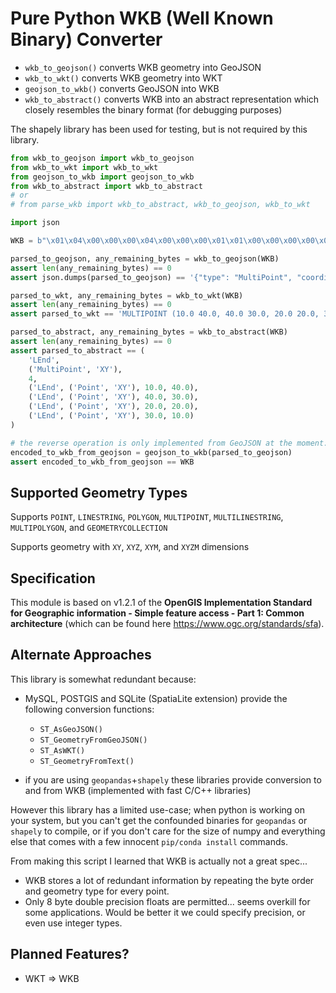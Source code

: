 # Pure Python WKB (Well Known Binary) Converter

- `wkb_to_geojson()` converts WKB geometry into GeoJSON
- `wkb_to_wkt()` converts WKB geometry into WKT
- `geojson_to_wkb()` converts GeoJSON into WKB
- `wkb_to_abstract()` converts WKB into an abstract representation which closely resembles the binary format (for debugging purposes)

The shapely library has been used for testing, but is not required by this library.

```python
from wkb_to_geojson import wkb_to_geojson
from wkb_to_wkt import wkb_to_wkt
from geojson_to_wkb import geojson_to_wkb
from wkb_to_abstract import wkb_to_abstract
# or 
# from parse_wkb import wkb_to_abstract, wkb_to_geojson, wkb_to_wkt

import json

WKB = b"\x01\x04\x00\x00\x00\x04\x00\x00\x00\x01\x01\x00\x00\x00\x00\x00\x00\x00\x00\x00$@\x00\x00\x00\x00\x00\x00D@\x01\x01\x00\x00\x00\x00\x00\x00\x00\x00\x00D@\x00\x00\x00\x00\x00\x00>@\x01\x01\x00\x00\x00\x00\x00\x00\x00\x00\x004@\x00\x00\x00\x00\x00\x004@\x01\x01\x00\x00\x00\x00\x00\x00\x00\x00\x00>@\x00\x00\x00\x00\x00\x00$@"

parsed_to_geojson, any_remaining_bytes = wkb_to_geojson(WKB)
assert len(any_remaining_bytes) == 0
assert json.dumps(parsed_to_geojson) == '{"type": "MultiPoint", "coordinates": [[10.0, 40.0], [40.0, 30.0], [20.0, 20.0], [30.0, 10.0]]}'

parsed_to_wkt, any_remaining_bytes = wkb_to_wkt(WKB)
assert len(any_remaining_bytes) == 0
assert parsed_to_wkt == 'MULTIPOINT (10.0 40.0, 40.0 30.0, 20.0 20.0, 30.0 10.0)'

parsed_to_abstract, any_remaining_bytes = wkb_to_abstract(WKB)
assert len(any_remaining_bytes) == 0
assert parsed_to_abstract == (
	'LEnd',
	('MultiPoint', 'XY'),
	4,
	('LEnd', ('Point', 'XY'), 10.0, 40.0),
	('LEnd', ('Point', 'XY'), 40.0, 30.0),
	('LEnd', ('Point', 'XY'), 20.0, 20.0),
	('LEnd', ('Point', 'XY'), 30.0, 10.0)
)

# the reverse operation is only implemented from GeoJSON at the moment:
encoded_to_wkb_from_geojson = geojson_to_wkb(parsed_to_geojson)
assert encoded_to_wkb_from_geojson == WKB
```

## Supported Geometry Types

Supports `POINT`, `LINESTRING`, `POLYGON`, `MULTIPOINT`, `MULTILINESTRING`, `MULTIPOLYGON`, and `GEOMETRYCOLLECTION`

Supports geometry with `XY`, `XYZ`, `XYM`, and `XYZM` dimensions

## Specification

This module is based on v1.2.1 of the **OpenGIS Implementation Standard for Geographic information - Simple feature access - Part 1: Common architecture**
(which can be found here https://www.ogc.org/standards/sfa).

## Alternate Approaches

This library is somewhat redundant because:

- MySQL, POSTGIS and SQLite (SpatiaLite extension) provide the following conversion functions:
    - `ST_AsGeoJSON()`
    - `ST_GeometryFromGeoJSON()`
    - `ST_AsWKT()`
    - `ST_GeometryFromText()`

- if you are using `geopandas`+`shapely` these libraries provide conversion to and from WKB (implemented with fast C/C++ libraries)

However this library has a limited use-case; when python is working on your system, but you can't get the confounded binaries for `geopandas` or `shapely` to compile, or if you don't care for the size of numpy and everything else that comes with a few innocent `pip/conda install` commands.

From making this script I learned that WKB is actually not a great spec...

- WKB stores a lot of redundant information by repeating the byte order and geometry type for every point.
- Only 8 byte double precision floats are permitted... seems overkill for some applications. Would be better it we could specify precision, or even use integer types.

## Planned Features?

- WKT => WKB
 